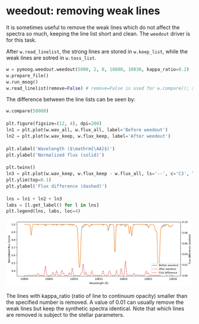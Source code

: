 # weedout: removing weak lines

It is sometimes useful to remove the weak lines which do not affect the spectra so much, keeping the line list short and clean.
The `weedout` driver is for this task.

After `w.read_linelist`, the strong lines are stored in `w.keep_list`, while the weak lines are sotred in `w.toss_list`.

```py
w = pymoog.weedout.weedout(5000, 2, 0, 10800, 10830, kappa_ratio=0.2)
w.prepare_file()
w.run_moog()
w.read_linelist(remove=False) # remove=False is used for w.compare(); see below.
```

The difference between the line lists can be seen by:

```py
w.compare(50000)

plt.figure(figsize=(12, 4), dpi=200)
ln1 = plt.plot(w.wav_all, w.flux_all, label='Before weedout')
ln2 = plt.plot(w.wav_keep, w.flux_keep, label='After weedout')

plt.xlabel('Wavelength ($\mathrm{\AA}$)')
plt.ylabel('Normalized flux (solid)')

plt.twinx()
ln3 = plt.plot(w.wav_keep, w.flux_keep - w.flux_all, ls='--', c='C3', label='Flux difference')
plt.ylim(top=0.1)
plt.ylabel('Flux difference (dashed)')

lns = ln1 + ln2 + ln3
labs = [l.get_label() for l in lns]
plt.legend(lns, labs, loc=4)
```

![](../img/driver_guide/weedout.png)

The lines with kappa_ratio (ratio of line to continuum opacity) smaller than the specified number is removed.
A value of 0.01 can usually remove the weak lines but keep the synthetic spectra identical.
Note that which lines are removed is subject to the stellar parameters. 